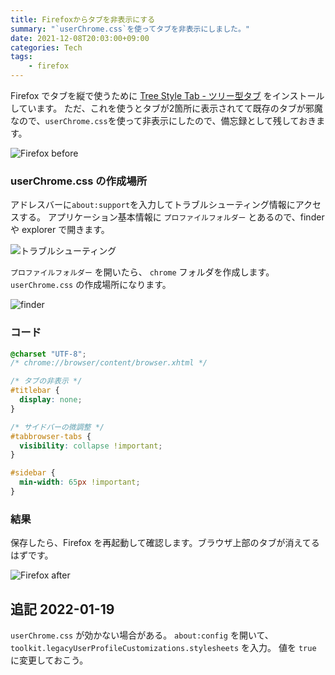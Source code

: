 ```yaml
---
title: Firefoxからタブを非表示にする
summary: "`userChrome.css`を使ってタブを非表示にしました。"
date: 2021-12-08T20:03:00+09:00
categories: Tech
tags:
    - firefox
---
```


Firefox でタブを縦で使うために [Tree Style Tab - ツリー型タブ](https://addons.mozilla.org/ja/firefox/addon/tree-style-tab/) をインストールしています。
ただ、これを使うとタブが2箇所に表示されてて既存のタブが邪魔なので、`userChrome.css`を使って非表示にしたので、備忘録として残しておきます。

![Firefox before](https://dsm01pap001files.storage.live.com/y4mbpROqqgKL3ktclu9FUHQLVdvavUthbF87WwX7TU5cCFIpvG55AplnBVSKLSBTCi_7pZxQAJPFrOntX0eap9wyGzDWpF5sPuN3cqEPxKx7GSDkfsspFmsomgvqyTyuwdDSDMYpm9FAobfc07vrsULWOmJ-W3xD4zrugJZ_IgzhVlZZX4NKrSOalqZc2UUhfrb?encodeFailures=1&width=998&height=660)

### userChrome.css の作成場所

アドレスバーに`about:support`を入力してトラブルシューティング情報にアクセスする。
アプリケーション基本情報に `プロファイルフォルダー` とあるので、finder や explorer で開きます。

![トラブルシューティング](https://dsm01pap001files.storage.live.com/y4mZqoiFBtC8zUSuGU09fySobNKnB0SQpt7hxLRfqMB9SnaiiHPV0et41u7m-YBENygyI_p57kcXv8e4HgtAvbUB77UgHhCTxSgifJJ_-NxvXeGVfN1g4soxZlqIxKqsa89XQ9txJt4L-ww1yy1PDtcTa8-opTe0jJyuF_EnT2ewGR_Am24bitPQEfIsJ-4XYKn?encodeFailures=1&width=745&height=858)

`プロファイルフォルダー` を開いたら、 `chrome` フォルダを作成します。 `userChrome.css` の作成場所になります。

![finder](https://dsm01pap001files.storage.live.com/y4mDrdODj5GTMr6Zuo7P8RgtvnU1_Jc7fVJFSz8R6I6ogM_dBroYCqcQdTORZU0awMMno3NlqCuKD6eJ8oyeBxcV3leApNYQHJcijGexMn7eCj5DgJ0_4vTnyOtMXV4WljyptxjnwOEN8ln_uC3BhkX3dGqT_zUZh_r65_Xc-_rCcwKeeJ0gC1WM9vWDvAEkBDp?encodeFailures=1&width=1032&height=548)

### コード

```css
@charset "UTF-8";
/* chrome://browser/content/browser.xhtml */

/* タブの非表示 */
#titlebar {
  display: none;
}

/* サイドバーの微調整 */
#tabbrowser-tabs {
  visibility: collapse !important;
}

#sidebar {
  min-width: 65px !important;
}
```

### 結果

保存したら、Firefox を再起動して確認します。ブラウザ上部のタブが消えてるはずです。

![Firefox after](https://dsm01pap001files.storage.live.com/y4m_-yvAOug9W2beiFpkw0KwvNKyvLquuQAdUoO42GJCzULS917E_owEt8k9Pc9cIsLyKvt1SPq9GOu2YtzMUyGN-sQ7iNGqDWZdstL0P8g-4MHlo2jv2fboF_r5aEKRcqTsfa_a3TUxIrMPcRxc4gwpPs0Ql-7e4KWbaE3cLQFZrBvE-zrNcbaNMem8TTQ4XmU?encodeFailures=1&width=998&height=660)

## 追記 2022-01-19

`userChrome.css` が効かない場合がある。
`about:config` を開いて、 `toolkit.legacyUserProfileCustomizations.stylesheets` を入力。
値を `true` に変更しておこう。
